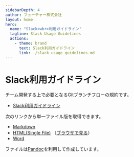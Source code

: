 ```yaml
---
sidebarDepth: 4
author: フューチャー株式会社
layout: home
hero:
  name: "Slack<wbr>利用ガイドライン"
  tagline: Slack Usage Guidelines
  actions:
    - theme: brand
      text: Slack利用ガイドライン
      link: ./slack_usage_guidelines.md
---
```


# Slack利用ガイドライン

チーム開発する上で必要となるGitブランチフローの規約です。

- [Slack利用ガイドライン](slack_usage_guidelines.md)

次のリンクから単一ファイル版を取得できます。

- [Markdown](https://github.com/future-architect/arch-guidelines/blob/main/documents/forSlack/slack_usage_guidelines.md)
- [HTML(Single File)](https://github.com/future-architect/arch-guidelines/blob/gh-pages/resources/Slack利用ガイドライン.html) （[ブラウザで見る](https://future-architect.github.io/arch-guidelines/resources/Slack利用ガイドライン.html)）
- [Word](https://github.com/future-architect/arch-guidelines/raw/gh-pages/resources/Slack利用ガイドライン.docx)

ファイルは[Pandoc]を利用して作成しています。

[pandoc]: https://pandoc.org/
